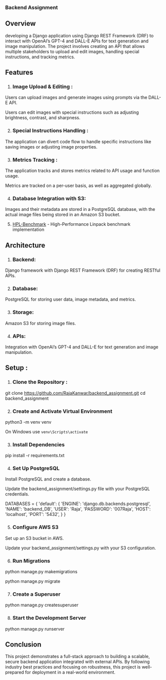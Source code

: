 
### Backend Assignment
## Overview
developing a Django application using Django REST Framework (DRF) to interact with OpenAI’s GPT-4 and DALL-E APIs for text generation and image manipulation. The project involves creating an API that allows multiple stakeholders to upload and edit images, handling special instructions, and tracking metrics.

## Features
1. ### Image Upload & Editing :
Users can upload images and generate images using prompts via the DALL-E API.

Users can edit images with special instructions such as adjusting brightness, contrast, and sharpness.

2. ### Special Instructions Handling :
The application can divert code flow to handle specific instructions like saving images or adjusting image properties.

3. ### Metrics Tracking : 

The application tracks and stores metrics related to API usage and function usage.

Metrics are tracked on a per-user basis, as well as aggregated globally.

4. ### Database Integration with S3: 

Images and their metadata are stored in a PostgreSQL database, with the actual image files being stored in an Amazon S3 bucket.

5. [HPL-Benchmark](#HPL-Benchmark) - High-Performance Linpack benchmark implementation

## Architecture

1. ### Backend: 
Django framework with Django REST Framework (DRF) for creating RESTful APIs.

2. ### Database: 
PostgreSQL for storing user data, image metadata, and metrics.

3. ### Storage: 
Amazon S3 for storing image files.

4. ### APIs: 
Integration with OpenAI’s GPT-4 and DALL-E for text generation and image manipulation.

## Setup :
1. ### Clone the Repository :

git clone https://github.com/RajaKanwar/backend_assignment.git
cd backend_assignment

2. ### Create and Activate Virtual Environment

python3 -m venv venv

On Windows use `venv\Scripts\activate`

3. ### Install Dependencies

pip install -r requirements.txt

4. ### Set Up PostgreSQL

Install PostgreSQL and create a database.

Update the backend_assignment/settings.py file with your PostgreSQL credentials.

DATABASES = {
    'default': {
        'ENGINE': 'django.db.backends.postgresql',
        'NAME': 'backend_DB',
        'USER': 'Raja',
        'PASSWORD': '007Raja',
        'HOST': 'localhost',
        'PORT': '5432',
    }
}


5. ### Configure AWS S3

Set up an S3 bucket in AWS.

Update your backend_assignment/settings.py with your S3 configuration.

6. ### Run Migrations

python manage.py makemigrations

python manage.py migrate

7. ### Create a Superuser

python manage.py createsuperuser

8. ### Start the Development Server

python manage.py runserver

## Conclusion

This project demonstrates a full-stack approach to building a scalable, secure backend application integrated with external APIs. By following industry best practices and focusing on robustness, this project is well-prepared for deployment in a real-world environment.
